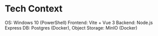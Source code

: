 # Tech Context

OS: Windows 10 (PowerShell)
Frontend: Vite + Vue 3
Backend: Node.js Express
DB: Postgres (Docker), Object Storage: MinIO (Docker)